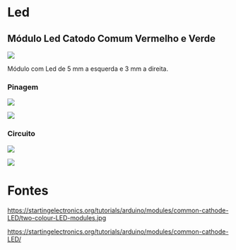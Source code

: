 # Led 

## Módulo Led Catodo Comum Vermelho e Verde 

![](https://startingelectronics.org/tutorials/arduino/modules/common-cathode-LED/two-colour-LED-modules.jpg)

Módulo com Led de 5 mm a esquerda e 3 mm a direita.

### Pinagem 

![](https://startingelectronics.org/pinout/geekcreit-2-colour-LED-pinout/2-colour-led-module.jpg)

![](https://startingelectronics.org/pinout/geekcreit-2-colour-LED-pinout/2-colour-led-module-mini.jpg)

### Circuito 

![](https://startingelectronics.org/pinout/geekcreit-2-colour-LED-pinout/2-colour-led-module-circuit.png)

![](https://startingelectronics.org/tutorials/arduino/modules/common-cathode-LED/2-colour-led-module-circuit.png)

# Fontes 

https://startingelectronics.org/tutorials/arduino/modules/common-cathode-LED/two-colour-LED-modules.jpg

https://startingelectronics.org/tutorials/arduino/modules/common-cathode-LED/
